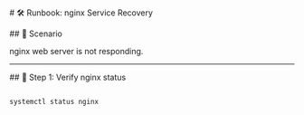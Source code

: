 \# 🛠 Runbook: nginx Service Recovery



\## 📌 Scenario

nginx web server is not responding.



---



\## 🔎 Step 1: Verify nginx status

```bash

systemctl status nginx



